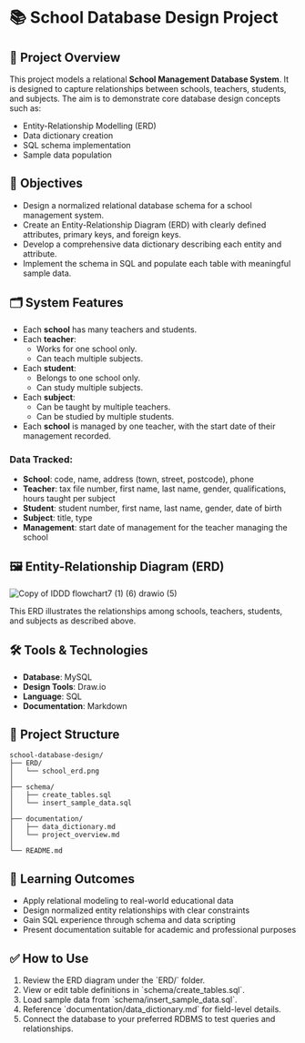 # 📚 School Database Design Project

## 📌 Project Overview

This project models a relational **School Management Database System**. It is designed to capture relationships between schools, teachers, students, and subjects. The aim is to demonstrate core database design concepts such as:

- Entity-Relationship Modelling (ERD)
- Data dictionary creation
- SQL schema implementation
- Sample data population

## 🎯 Objectives

- Design a normalized relational database schema for a school management system.
- Create an Entity-Relationship Diagram (ERD) with clearly defined attributes, primary keys, and foreign keys.
- Develop a comprehensive data dictionary describing each entity and attribute.
- Implement the schema in SQL and populate each table with meaningful sample data.

## 🗂️ System Features

- Each **school** has many teachers and students.
- Each **teacher**:
  - Works for one school only.
  - Can teach multiple subjects.
- Each **student**:
  - Belongs to one school only.
  - Can study multiple subjects.
- Each **subject**:
  - Can be taught by multiple teachers.
  - Can be studied by multiple students.
- Each **school** is managed by one teacher, with the start date of their management recorded.

### Data Tracked:

- **School**: code, name, address (town, street, postcode), phone
- **Teacher**: tax file number, first name, last name, gender, qualifications, hours taught per subject
- **Student**: student number, first name, last name, gender, date of birth
- **Subject**: title, type
- **Management**: start date of management for the teacher managing the school

## 🖼️ Entity-Relationship Diagram (ERD)

![Copy of IDDD flowchart7 (1) (6) drawio (5)](https://github.com/user-attachments/assets/238159fc-66ee-4828-bd09-884b67fd132c)



This ERD illustrates the relationships among schools, teachers, students, and subjects as described above.

## 🛠️ Tools & Technologies

- **Database**: MySQL
- **Design Tools**: Draw.io 
- **Language**: SQL
- **Documentation**: Markdown

## 📁 Project Structure

```
school-database-design/
├── ERD/
│   └── school_erd.png
│
├── schema/
│   ├── create_tables.sql
│   └── insert_sample_data.sql
│
├── documentation/
│   ├── data_dictionary.md
│   └── project_overview.md
│
└── README.md
```

## 🧠 Learning Outcomes

- Apply relational modeling to real-world educational data
- Design normalized entity relationships with clear constraints
- Gain SQL experience through schema and data scripting
- Present documentation suitable for academic and professional purposes

## ✅ How to Use

1. Review the ERD diagram under the \`ERD/\` folder.
2. View or edit table definitions in \`schema/create_tables.sql\`.
3. Load sample data from \`schema/insert_sample_data.sql\`.
4. Reference \`documentation/data_dictionary.md\` for field-level details.
5. Connect the database to your preferred RDBMS to test queries and relationships.
